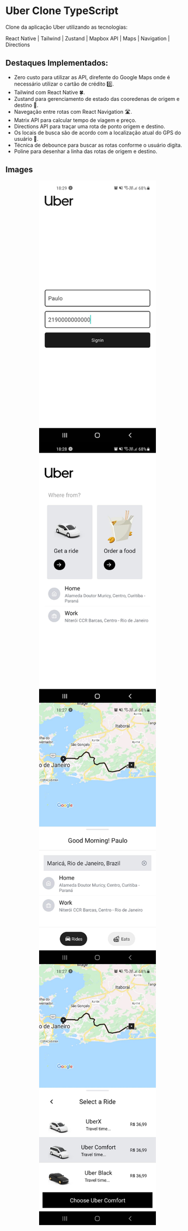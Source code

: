 # Uber Clone TypeScript
Clone da aplicação Uber utilizando as tecnologias:

React Native | Tailwind | Zustand | Mapbox API | Maps | Navigation | Directions

## Destaques Implementados:
- Zero custo para utilizar as API, direfente do Google Maps onde é necessário utilizar o cartão de crédito 0️⃣.
- Tailwind com React Native 🍀.
- Zustand para gerenciamento de estado das cooredenas de origem e destino 🐻.
- Navegação entre rotas com React Navigation 🛣️.
- Matrix API para calcular tempo de viagem e preço.
- Directions API para traçar uma rota de ponto origem e destino.
- Os locais de busca são de acordo com a localização atual do GPS do usuário 📍.
- Técnica de debounce para buscar as rotas conforme o usuário digita.
- Poline para desenhar a linha das rotas de origem e destino.

## Images
<div style="display: flex; flex-wrap: wrap; justify-content: center;">
  <img src="./_prints/print01.jpeg" alt="Login" width="320px" />
  <img src="./_prints/print02.jpeg" alt="Navegação" width="320px" />
  <img src="./_prints/print03.jpeg" alt="Rotas" width="320px" />
  <img src="./_prints/print04.jpeg" alt="Uber X" width="320px" />
</div>
